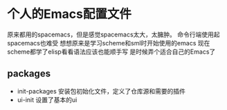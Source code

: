# 个人的Emacs配置文件

原来都用的spacemacs，但是感觉spacemacs太大，太臃肿。
命令行端使用起spacemacs也难受
想想原来是学习scheme和sml时开始使用的emacs
现在scheme都学了elisp看看语法应该也能顺手写
是时候弄个适合自己的Emacs了

## packages
- init-packages 安装包初始化文件，定义了仓库源和需要的插件
- ui-init 设置了基本的ui